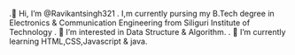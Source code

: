 .👋 Hi, I’m @Ravikantsingh321
. I,m currently pursing my B.Tech degree in Electronics & Communication Engineering from Siliguri Institute of Technology
. 👀 I’m interested in Data Structure & Algorithm. 
. 🌱 I’m currently learning HTML,CSS,Javascript & java.


